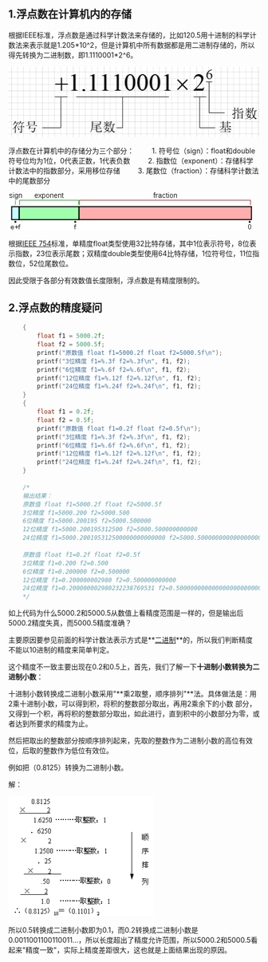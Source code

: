 ## 1.浮点数在计算机内的存储

根据IEEE标准，浮点数是通过科学计数法来存储的，比如120.5用十进制的科学计数法来表示就是1.205\*10^2，但是计算机中所有数据都是用二进制存储的，所以得先转换为二进制数，即1.1110001\*2^6。

![二进制小数浮点数科学计数法](P二进制小数浮点数科学计数法示意图.png)

浮点数在计算机中的存储分为三个部分：
　　 1. 符号位（sign）：float和double符号位均为1位，0代表正数，1代表负数
　　 2. 指数位（exponent）：存储科学计数法中的指数部分，采用移位存储
　　 3. 尾数位（fraction）：存储科学计数法中的尾数部分

![浮点数在计算机中存储的格式](P浮点数在计算机中存储的格式示意图.png)

根据[IEEE 754](https://zh.wikipedia.org/wiki/IEEE_754#32位單精度)标准，单精度float类型使用32比特存储，其中1位表示符号，8位表示指数，23位表示尾数；双精度double类型使用64比特存储，1位符号位，11位指数位，52位尾数位。

因此受限于各部分有效数值长度限制，浮点数是有精度限制的。



## 2.浮点数的精度疑问

```c++
    {
        float f1 = 5000.2f;
        float f2 = 5000.5f;
        printf("原数值 float f1=5000.2f float f2=5000.5f\n");
        printf("3位精度 f1=%.3f f2=%.3f\n", f1, f2);
        printf("6位精度 f1=%.6f f2=%.6f\n", f1, f2);
        printf("12位精度 f1=%.12f f2=%.12f\n", f1, f2);
        printf("24位精度 f1=%.24f f2=%.24f\n", f1, f2);
    }
    {
        float f1 = 0.2f;
        float f2 = 0.5f;
        printf("原数值 float f1=0.2f float f2=0.5f\n");
        printf("3位精度 f1=%.3f f2=%.3f\n", f1, f2);
        printf("6位精度 f1=%.6f f2=%.6f\n", f1, f2);
        printf("12位精度 f1=%.12f f2=%.12f\n", f1, f2);
        printf("24位精度 f1=%.24f f2=%.24f\n", f1, f2);
    }

    /*
    输出结果：
    原数值 float f1=5000.2f float f2=5000.5f
    3位精度 f1=5000.200 f2=5000.500
    6位精度 f1=5000.200195 f2=5000.500000
    12位精度 f1=5000.200195312500 f2=5000.500000000000
    24位精度 f1=5000.200195312500000000000000 f2=5000.500000000000000000000000
    
    原数值 float f1=0.2f float f2=0.5f
    3位精度 f1=0.200 f2=0.500
    6位精度 f1=0.200000 f2=0.500000
    12位精度 f1=0.200000002980 f2=0.500000000000
    24位精度 f1=0.200000002980232238769531 f2=0.500000000000000000000000
    */
```

如上代码为什么5000.2和5000.5从数值上看精度范围是一样的，但是输出后5000.2精度失真，而5000.5精度准确？

主要原因要参见前面的科学计数法表示方式是**<u>二进制</u>**的，所以我们判断精度不能以10进制的精度来简单判定。

这个精度不一致主要出现在0.2和0.5上，首先，我们了解一下**十进制小数转换为二进制小数**：

十进制小数转换成二进制小数采用"**乘2取整，顺序排列"**法。具体做法是：用2乘十进制小数，可以得到积，将积的整数部分取出，再用2乘余下的小数 部分，又得到一个积，再将积的整数部分取出，如此进行，直到积中的小数部分为零，或者达到所要求的精度为止。

然后把取出的整数部分按顺序排列起来，先取的整数作为二进制小数的高位有效位，后取的整数作为低位有效位。

例如把（0.8125）转换为二进制小数。

解：

![十进制小数转二进制小数](P十进制小数转二进制小数示意图.png)

所以0.5转换成二进制小数即为0.1，而0.2转换成二进制小数是0.0011001100110011...，所以长度超出了精度允许范围，所以5000.2和5000.5看起来"精度一致"，实际上精度差距很大，这也就是上面结果出现的原因。